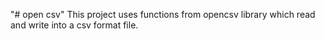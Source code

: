 "# open csv" 
This project uses functions from opencsv library which read
and write into a csv format file.
